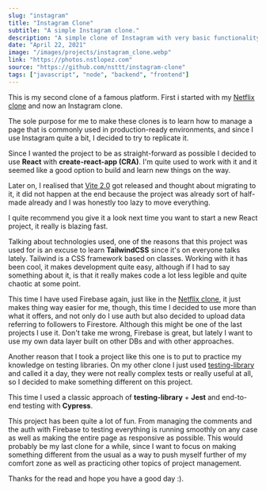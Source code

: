 ```yaml
---
slug: "instagram"
title: "Instagram Clone"
subtitle: "A simple Instagram clone."
description: "A simple clone of Instagram with very basic functionality.  Made with React, TailwindCSS and Firebase. Including tests with testing-library, Jest and Cypress."
date: "April 22, 2021"
image: "/images/projects/instagram_clone.webp"
link: "https://photos.nstlopez.com"
source: "https://github.com/nsttt/instagram-clone"
tags: ["javascript", "node", "backend", "frontend"]
---
```


This is my second clone of a famous platform. First i started with my [Netflix clone](https://nstlopez.com/project/streaming-service) and now an Instagram clone.

The sole purpose for me to make these clones is to learn how to manage a page that is commonly used in production-ready environments, and since I use Instagram quite a bit, I decided to try to replicate it.

Since I wanted the project to be as straight-forward as possible I decided to use **React** with **create-react-app (CRA)**. I'm quite used to work with it and it seemed like a good option to build and learn new things on the way.

Later on, I realised that [Vite 2.0](https://dev.to/yyx990803/announcing-vite-2-0-2f0a) got released and thought about migrating to it, it did not happen at the end because the project was already sort of half-made already and I was honestly too lazy to move everything.

I quite recommend you give it a look next time you want to start a new React project, it really is blazing fast.

Talking about technologies used, one of the reasons that this project was used for is an excuse to learn **TailwindCSS** since it's on everyone talks lately. Tailwind is a CSS framework based on classes. Working with it has been cool, it makes development quite easy, although if I had to say something about it, is that it really makes code a lot less legible and quite chaotic at some point.

This time I have used Firebase again, just like in the [Netflix clone](https://nstlopez.com/project/streaming-service), it just makes thing way easier for me, though, this time I decided to use more than what it offers, and not only do I use auth but also decided to upload data referring to followers to Firestore. Although this might be one of the last projects I use it. Don't take me wrong, Firebase is great, but lately I want to use my own data layer built on other DBs and with other approaches.

Another reason that I took a project like this one is to put to practice my knowledge on testing libraries. On my other clone I just used [testing-library](https://testing-library.com/) and called it a day, they were not really complex tests or really useful at all, so I decided to make something different on this project.

This time I used a classic approach of **testing-library** + **Jest** and end-to-end testing with **Cypress**.

This project has been quite a lot of fun. From managing the comments and the auth with Firebase to testing everything is running smoothly on any case as well as making the entire page as responsive as possible. This would probably be my last clone for a while, since I want to focus on making something different from the usual as a way to push myself further of my comfort zone as well as practicing other topics of project management.

Thanks for the read and hope you have a good day :).
